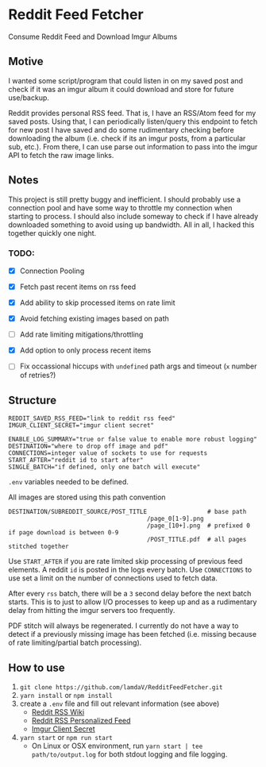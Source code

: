 # Reddit Feed Fetcher
Consume Reddit Feed and Download Imgur Albums


## Motive
I wanted some script/program that could listen in on my saved post and check if it was an imgur album 
it could download and store for future use/backup.

Reddit provides personal RSS feed. That is, I have an RSS/Atom feed for my saved posts. Using that,
I can periodically listen/query this endpoint to fetch for new post I have saved and do some
rudimentary checking before downloading the album (i.e. check if its an imgur posts, from a particular sub,
etc.). From there, I can use parse out information to pass into the imgur API to fetch the raw image
links.


## Notes
This project is still pretty buggy and inefficient. I should probably use a connection pool and
have some way to throttle my connection when starting to process. I should also include someway to 
check if I have already downloaded something to avoid using up bandwidth. All in all, I hacked this
together quickly one night.

### TODO:
- [x] Connection Pooling
- [x] Fetch past recent items on rss feed
- [x] Add ability to skip processed items on rate limit
- [x] Avoid fetching existing images based on path
- [ ] Add rate limiting mitigations/throttling
- [x] Add option to only process recent items
- [ ] Fix occassional hiccups with `undefined` path args and timeout (`x` number of retries?)


## Structure
```
REDDIT_SAVED_RSS_FEED="link to reddit rss feed"
IMGUR_CLIENT_SECRET="imgur client secret"

ENABLE_LOG_SUMMARY="true or false value to enable more robust logging"
DESTINATION="where to drop off image and pdf"
CONNECTIONS=integer value of sockets to use for requests
START_AFTER="reddit id to start after"
SINGLE_BATCH="if defined, only one batch will execute"
```
`.env` variables needed to be defined.

All images are stored using this path convention
```
DESTINATION/SUBREDDIT_SOURCE/POST_TITLE                 # base path
                                       /page_0[1-9].png 
                                       /page_[10+].png  # prefixed 0 if page download is between 0-9
                                       /POST_TITLE.pdf  # all pages stitched together
```

Use `START_AFTER` if you are rate limited skip processing of previous feed elements. A
reddit `id` is posted in the logs every batch. Use `CONNECTIONS` to use set a limit on the 
number of connections used to fetch data. 

After every `rss` batch, there will be a `3` second delay before the next batch starts. This
is to just to allow I/O processes to keep up and as a rudimentary delay from hitting the 
imgur servers too frequently.

PDF stitch will always be regenerated. I currently do not have a way to detect if a previously
missing image has been fetched (i.e. missing because of rate limiting/partial batch processing).


## How to use
1. `git clone https://github.com/lamdaV/RedditFeedFetcher.git`
2. `yarn install` or `npm install`
3. create a `.env` file and fill out relevant information (see above)
   - [Reddit RSS Wiki](https://www.reddit.com/wiki/rss)
   - [Reddit RSS Personalized Feed](https://redditblog.com/2010/02/02/feed-me/)
   - [Imgur Client Secret](https://apidocs.imgur.com/)
4. `yarn start` or `npm run start`
   - On Linux or OSX environment, run `yarn start | tee path/to/output.log` for both stdout logging
     and file logging.
